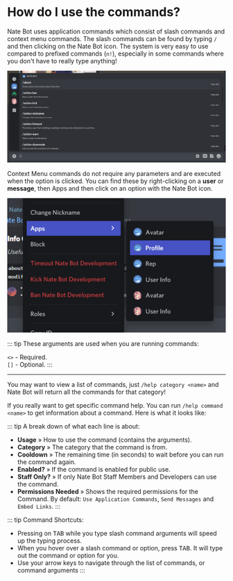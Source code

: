 # How do I use the commands?

Nate Bot uses application commands which consist of slash commands and context menu commands. The slash commands can be found by typing `/` and then clicking on the Nate Bot icon. The system is very easy to use compared to prefixed commands (`n!`), especially in some commands where you don't have to really type anything! 

![](./images/slashcommands.png)


Context Menu commands do not require any parameters and are executed when the option is clicked. You can find these by right-clicking on a **user** or **message**, then Apps and then click on an option with the Nate Bot icon.

![!](./images/contextmenu.png)

::: tip
These arguments are used when you are running commands:

`<>` - Required.<br>
`[]` - Optional.
:::

<hr>

You may want to view a list of commands, just `/help category <name>` and Nate Bot will return all the commands for that category!

<DiscordMessages>
    <DiscordMessage profile="bot">
        <template #interactions>
			<DiscordInteraction
				profile="user"
				:command="true"
			>help</DiscordInteraction>
		</template>
        		<template #embeds>
			<DiscordEmbed
				border-color="#76d6ff"
				embed-title="Info Commands"
				thumbnail="https://i.imgur.com/8dVFSib.png"
				footer-icon="https://i.imgur.com/U8SEa9L.jpg"
			>
				<i>Useful links, info and stats.</i><br><br>
                <code>about</code> <code>avatar</code> <code>credits</code> <code>help</code> <code>info</code> <code>link</code> <code>ping</code> <code>servericon</code> <code>stats</code> <code>modify</code>
				<template #footer>
					<span>• Listing 10 Commands.<br>• Run /help command &lt;name&gt; for Direct Command Help.</span>
				</template>
			</DiscordEmbed>
		</template>
    </DiscordMessage>
</DiscordMessages>

If you really want to get specific command help. You can run `/help command <name>` to get information about a command. Here is what it looks like:

<DiscordMessages>
    <DiscordMessage profile="bot">
        <template #interactions>
			<DiscordInteraction
				profile="user"
				:command="true"
			>help</DiscordInteraction>
		</template>
        		<template #embeds>
			<DiscordEmbed
				border-color="#5865F2"
				embed-title="Help for play"
				thumbnail="https://i.imgur.com/i828Vfq.png"
			>
				<i>Play a fun game such as dice, slots, blackjack, or roulette.</i><br><br>
                <b>Usage »</b> /play &lt;sub command&gt;<br><b>Category »</b> Games<br><b>Cooldown »</b> 10 seconds<br><b>Enabled? »</b> No<br><b>Staff only? »</b> No<br><b>Permissions Needed »</b> Use Application Commands, Send Messages, Embed Links
			</DiscordEmbed>
		</template>
    </DiscordMessage>
</DiscordMessages>

::: tip A break down of what each line is about:
- **Usage** » How to use the command (contains the arguments).
- **Category** » The category that the command is from.
- **Cooldown** » The remaining time (in seconds) to wait before you can run the command again.
- **Enabled?** » If the command is enabled for public use.
- **Staff Only?** » If only Nate Bot Staff Members and Developers can use the command.
- **Permissions Needed** » Shows the required permissions for the Command. By default: `Use Application Commands`, `Send Messages` and `Embed Links`.
:::

::: tip Command Shortcuts:
- Pressing on <kbd>TAB</kbd> while you type slash command arguments will speed up the typing process.
- When you hover over a slash command or option, press <kbd>TAB</kbd>. It will type out the command or option for you.
- Use your arrow keys to navigate through the list of commands, or command arguments
:::